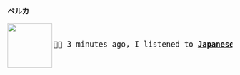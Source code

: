 ### ベルカ

<a href="https://www.youtube.com/results?search_query=Japanese+Breakfast+Everybody+Wants+To+Love+You" target="_blank">
    <img align="left" width="100" height="100" src="https:&#x2F;&#x2F;lastfm.freetls.fastly.net&#x2F;i&#x2F;u&#x2F;174s&#x2F;22fe169065701d4d95dcc1a0f8b93b90.jpg">
</a>
<big>
    <pre>
</br><p align="left">🎵🎶 3 minutes ago, I listened to <b><a href="https://www.youtube.com/results?search_query=Japanese+Breakfast+Everybody+Wants+To+Love+You" target="_blank">Japanese Breakfast - Everybody Wants To Love You</a> 🔗</b></p>
</pre></big>
